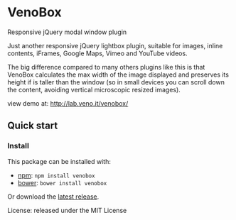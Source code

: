VenoBox
=======

Responsive jQuery modal window plugin

Just another responsive jQuery lightbox plugin, suitable for images, inline contents, iFrames, Google Maps, Vimeo and YouTube videos.

The big difference compared to many others plugins like this is that VenoBox calculates the max width of the image displayed and preserves its height if is taller than the window (so in small devices you can scroll down the content, avoiding vertical microscopic resized images).

view demo at: http://lab.veno.it/venobox/


## Quick start

### Install

This package can be installed with:

- [npm](https://www.npmjs.com/package/venobox): `npm install venobox`
- [bower](https://bower.io/search/?q=venobox): `bower install venobox`

Or download the [latest release](https://github.com/nicolafranchini/VenoBox/releases).

License: released under the MIT License